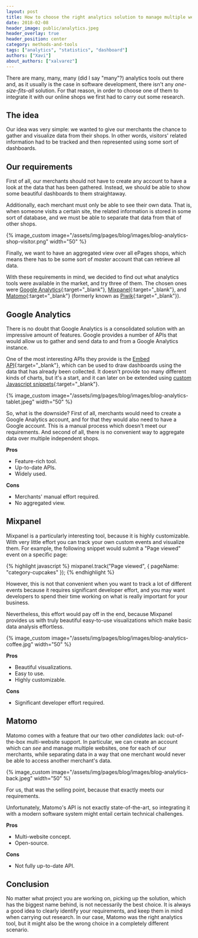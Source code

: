 ```yaml
---
layout: post
title: How to choose the right analytics solution to manage multiple websites
date: 2018-02-08
header_image: public/analytics.jpeg
header_overlay: true
header_position: center
category: methods-and-tools
tags: ["analytics", "statistics", "dashboard"]
authors: ["Xavi"]
about_authors: ["xalvarez"]
---
```

There are many, many, many (did I say "many"?) analytics tools out there and, as it usually is the case in software development, there isn't any _one-size-fits-all_ solution. For that reason, in order to choose one of them to integrate it with our online shops we first had to carry out some research.

## The idea

Our idea was very simple: we wanted to give our merchants the chance to gather and visualize data from their shops. In other words, visitors' related information had to be tracked and then represented using some sort of dashboards.

## Our requirements

First of all, our merchants should not have to create any account to have a look at the data that has been gathered. Instead, we should be able to show some beautiful dashboards to them straightaway.

Additionally, each merchant must only be able to see their own data. That is, when someone visits a certain site, the related information is stored in some sort of database, and we must be able to separate that data from that of other shops.

{% image_custom image="/assets/img/pages/blog/images/blog-analytics-shop-visitor.png" width="50" %}

Finally, we want to have an aggregated view over all ePages shops, which means there has to be some sort of _master_ account that can retrieve all data.

With these requirements in mind, we decided to find out what analytics tools were available in the market, and try three of them. The chosen ones were [Google Analytics](https://analytics.google.com/analytics/web/){:target="_blank"}, [Mixpanel](https://mixpanel.com/){:target="_blank"}, and [Matomo](https://matomo.org/){:target="_blank"} (formerly known as [Piwik](https://matomo.org/blog/2018/01/piwik-is-now-matomo/){:target="_blank"}).

## Google Analytics

There is no doubt that Google Analytics is a consolidated solution with an impressive amount of features. Google provides a number of APIs that would allow us to gather and send data to and from a Google Analytics instance.

One of the most interesting APIs they provide is the [Embed API](https://developers.google.com/analytics/devguides/reporting/embed/){:target="_blank"}, which can be used to draw dashboards using the data that has already been collected. It doesn't provide too many different kinds of charts, but it's a start, and it can later on be extended using [custom Javascript snippets](https://ga-dev-tools.appspot.com/embed-api/custom-components/){:target="_blank"}.

{% image_custom image="/assets/img/pages/blog/images/blog-analytics-tablet.jpeg" width="50" %}

So, what is the downside? First of all, merchants would need to create a Google Analytics account, and for that they would also need to have a Google account. This is a manual process which doesn't meet our requirements. And second of all, there is no convenient way to aggregate data over multiple independent shops.

**Pros**
* Feature-rich tool.
* Up-to-date APIs.
* Widely used.

**Cons**
* Merchants' manual effort required.
* No aggregated view.

## Mixpanel

Mixpanel is a particularly interesting tool, because it is highly customizable. With very little effort you can track your own custom events and visualize them. For example, the following snippet would submit a "Page viewed" event on a specific page:

{% highlight javascript %}
mixpanel.track("Page viewed", {
    pageName: "category-cupcakes"
});
{% endhighlight %}

However, this is not that convenient when you want to track a lot of different events because it requires significant developer effort, and you may want developers to spend their time working on what is really important for your business.

Nevertheless, this effort would pay off in the end, because Mixpanel provides us with truly beautiful easy-to-use visualizations which make basic data analysis effortless.

{% image_custom image="/assets/img/pages/blog/images/blog-analytics-coffee.jpg" width="50" %}

**Pros**
* Beautiful visualizations.
* Easy to use.
* Highly customizable.

**Cons**
* Significant developer effort required.

## Matomo

Matomo comes with a feature that our two other _candidates_ lack:  out-of-the-box multi-website support. In particular, we can create an account which can _see_ and manage multiple websites, one for each of our merchants, while separating data in a way that one merchant would never be able to access another merchant's data.

{% image_custom image="/assets/img/pages/blog/images/blog-analytics-back.jpeg" width="50" %}

For us, that was the selling point, because that exactly meets our requirements.

Unfortunately, Matomo's API is not exactly state-of-the-art, so integrating it with a modern software system might entail certain technical challenges.

**Pros**
* Multi-website concept.
* Open-source.

**Cons**
* Not fully up-to-date API.

## Conclusion

No matter what project you are working on, picking up the solution, which has the biggest name behind, is not necessarily the best choice. It is always a good idea to clearly identify your requirements, and keep them in mind when carrying out research. In our case, Matomo was the right analytics tool, but it might also be the wrong choice in a completely different scenario.

